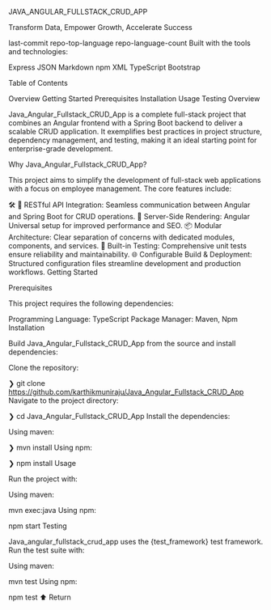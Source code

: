 JAVA_ANGULAR_FULLSTACK_CRUD_APP

Transform Data, Empower Growth, Accelerate Success

last-commit repo-top-language repo-language-count
Built with the tools and technologies:

Express JSON Markdown npm XML TypeScript Bootstrap

Table of Contents

Overview
Getting Started
Prerequisites
Installation
Usage
Testing
Overview

Java_Angular_Fullstack_CRUD_App is a complete full-stack project that combines an Angular frontend with a Spring Boot backend to deliver a scalable CRUD application. It exemplifies best practices in project structure, dependency management, and testing, making it an ideal starting point for enterprise-grade development.

Why Java_Angular_Fullstack_CRUD_App?

This project aims to simplify the development of full-stack web applications with a focus on employee management. The core features include:

🛠️ 🔧 RESTful API Integration: Seamless communication between Angular and Spring Boot for CRUD operations.
🚀 Server-Side Rendering: Angular Universal setup for improved performance and SEO.
📦 Modular Architecture: Clear separation of concerns with dedicated modules, components, and services.
🧪 Built-in Testing: Comprehensive unit tests ensure reliability and maintainability.
🌐 Configurable Build & Deployment: Structured configuration files streamline development and production workflows.
Getting Started

Prerequisites

This project requires the following dependencies:

Programming Language: TypeScript
Package Manager: Maven, Npm
Installation

Build Java_Angular_Fullstack_CRUD_App from the source and install dependencies:

Clone the repository:

❯ git clone https://github.com/karthikmuniraju/Java_Angular_Fullstack_CRUD_App
Navigate to the project directory:

❯ cd Java_Angular_Fullstack_CRUD_App
Install the dependencies:

Using maven:

❯ mvn install
Using npm:

❯ npm install
Usage

Run the project with:

Using maven:

mvn exec:java
Using npm:

npm start
Testing

Java_angular_fullstack_crud_app uses the {test_framework} test framework. Run the test suite with:

Using maven:

mvn test
Using npm:

npm test
⬆ Return

